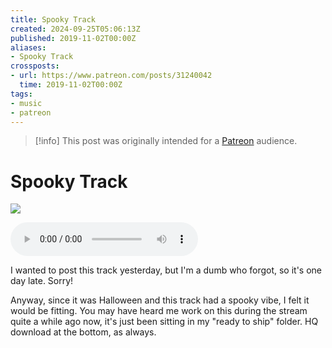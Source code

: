 ```yaml
---
title: Spooky Track
created: 2024-09-25T05:06:13Z
published: 2019-11-02T00:00Z
aliases:
- Spooky Track
crossposts:
- url: https://www.patreon.com/posts/31240042
  time: 2019-11-02T00:00Z
tags:
- music
- patreon
---
```


> [!info]
> This post was originally intended for a [Patreon](../tags/patreon.md) audience.

# Spooky Track

![](201911020000-stranger-isolation.png)

<audio controls="">
	<source src="201911020000-stranger-isolation.mp3" type="audio/mpeg">
</audio>

I wanted to post this track yesterday, but I'm a dumb who forgot, so it's one day late. Sorry!

Anyway, since it was Halloween and this track had a spooky vibe, I felt it would be fitting. You may have heard me work on this during the stream quite a while ago now, it's just been sitting in my "ready to ship" folder. HQ download at the bottom, as always.

